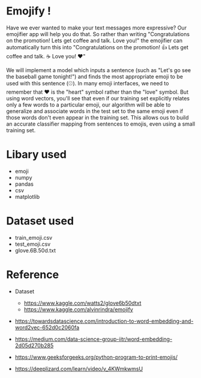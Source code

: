 # Emojify !

Have we ever wanted to make your text messages more expressive? Our emojifier app will help you do that. So rather than writing "Congratulations on the promotion! Lets get coffee and talk. Love you!" the emojifier can automatically turn this into "Congratulations on the promotion! 👍 Lets get coffee and talk. ☕️ Love you! ❤️"

We will implement a model which inputs a sentence (such as "Let's go see the baseball game tonight!") and finds the most appropriate emoji to be used with this sentence (⚾️). In many emoji interfaces, we need to remember that ❤️ is the "heart" symbol rather than the "love" symbol. But using word vectors, you'll see that even if our training set explicitly relates only a few words to a particular emoji, our algorithm will be able to generalize and associate words in the test set to the same emoji even if those words don't even appear in the training set. This allows ous to build an accurate classifier mapping from sentences to emojis, even using a small training set.


# Libary used

  * emoji
  * numpy
  * pandas
  * csv
  * matplotlib
  
# Dataset used
  
  * train_emoji.csv
  * test_emoji.csv
  * glove.6B.50d.txt
  
# Reference

  * Dataset
  
    * https://www.kaggle.com/watts2/glove6b50dtxt
    * https://www.kaggle.com/alvinrindra/emojify
    
  * https://towardsdatascience.com/introduction-to-word-embedding-and-word2vec-652d0c2060fa

  * https://medium.com/data-science-group-iitr/word-embedding-2d05d270b285
  
  * https://www.geeksforgeeks.org/python-program-to-print-emojis/
  
  * https://deeplizard.com/learn/video/v_4KWmkwmsU
  
